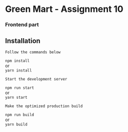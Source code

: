 # Green Mart - Assignment 10

### Frontend part

## Installation
```
Follow the commands below
```
`npm install` <br> or <br> `yarn install`

```
Start the development server
```

`npm run start` <br> or <br> `yarn start`

```
Make the optimized production build
```

`npm run build` <br> or <br> `yarn build`
